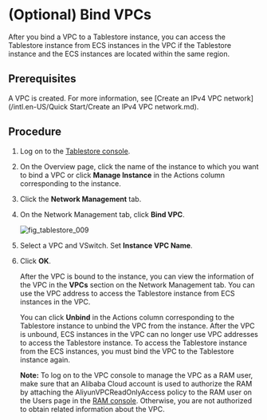 # \(Optional\) Bind VPCs

After you bind a VPC to a Tablestore instance, you can access the Tablestore instance from ECS instances in the VPC if the Tablestore instance and the ECS instances are located within the same region.

## Prerequisites

A VPC is created. For more information, see [Create an IPv4 VPC network](/intl.en-US/Quick Start/Create an IPv4 VPC network.md).

## Procedure

1.  Log on to the [Tablestore console](https://otsnext.console.aliyun.com/).

2.  On the Overview page, click the name of the instance to which you want to bind a VPC or click **Manage Instance** in the Actions column corresponding to the instance.

3.  Click the **Network Management** tab.

4.  On the Network Management tab, click **Bind VPC**.

    ![fig_tablestore_009](https://static-aliyun-doc.oss-accelerate.aliyuncs.com/assets/img/en-US/7814916061/p96310.png)

5.  Select a VPC and VSwitch. Set **Instance VPC Name**.

6.  Click **OK**.

    After the VPC is bound to the instance, you can view the information of the VPC in the **VPCs** section on the Network Management tab. You can use the VPC address to access the Tablestore instance from ECS instances in the VPC.

    You can click **Unbind** in the Actions column corresponding to the Tablestore instance to unbind the VPC from the instance. After the VPC is unbound, ECS instances in the VPC can no longer use VPC addresses to access the Tablestore instance. To access the Tablestore instance from the ECS instances, you must bind the VPC to the Tablestore instance again.

    **Note:** To log on to the VPC console to manage the VPC as a RAM user, make sure that an Alibaba Cloud account is used to authorize the RAM by attaching the AliyunVPCReadOnlyAccess policy to the RAM user on the Users page in the [RAM console](https://ram.console.aliyun.com/?spm=a2c4g.11186623.2.7.67ed198fFi9zEl#/user/list). Otherwise, you are not authorized to obtain related information about the VPC.


